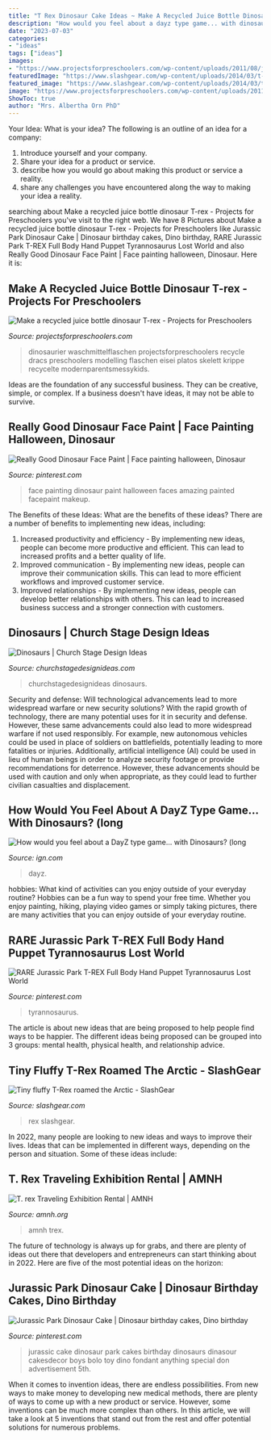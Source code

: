```yaml
---
title: "T Rex Dinosaur Cake Ideas ~ Make A Recycled Juice Bottle Dinosaur T-rex"
description: "How would you feel about a dayz type game... with dinosaurs? (long"
date: "2023-07-03"
categories:
- "ideas"
tags: ["ideas"]
images:
- "https://www.projectsforpreschoolers.com/wp-content/uploads/2011/08/juice-bottle-dinosaur-trex.jpg"
featuredImage: "https://www.slashgear.com/wp-content/uploads/2014/03/t-rex.jpg"
featured_image: "https://www.slashgear.com/wp-content/uploads/2014/03/t-rex.jpg"
image: "https://www.projectsforpreschoolers.com/wp-content/uploads/2011/08/juice-bottle-dinosaur-trex.jpg"
ShowToc: true
author: "Mrs. Albertha Orn PhD"
---
```



Your Idea: What is your idea?
The following is an outline of an idea for a company:
1. Introduce yourself and your company.
2. Share your idea for a product or service.
3. describe how you would go about making this product or service a reality.
4. share any challenges you have encountered along the way to making your idea a reality.

	

		
searching about Make a recycled juice bottle dinosaur T-rex - Projects for Preschoolers you've visit to the right web. We have 8 Pictures about Make a recycled juice bottle dinosaur T-rex - Projects for Preschoolers like Jurassic Park Dinosaur Cake | Dinosaur birthday cakes, Dino birthday, RARE Jurassic Park T-REX Full Body Hand Puppet Tyrannosaurus Lost World and also Really Good Dinosaur Face Paint | Face painting halloween, Dinosaur. Here it is:
		
    
## Make A Recycled Juice Bottle Dinosaur T-rex - Projects For Preschoolers

<img loading=lazy src="https://www.projectsforpreschoolers.com/wp-content/uploads/2011/08/juice-bottle-dinosaur-trex.jpg" onerror="this.onerror=null;this.src='https://tse3.mm.bing.net/th?id=OIP.h-p4NMrj5Aq2OqW58T7nrwHaI9&amp;pid=15.1';" alt="Make a recycled juice bottle dinosaur T-rex - Projects for Preschoolers">

_Source: projectsforpreschoolers.com_

>dinosaurier waschmittelflaschen projectsforpreschoolers recycle dracs preschoolers modelling flaschen eisei platos skelett krippe recycelte modernparentsmessykids. 

	

Ideas are the foundation of any successful business. They can be creative, simple, or complex. If a business doesn't have ideas, it may not be able to survive.

    
## Really Good Dinosaur Face Paint | Face Painting Halloween, Dinosaur

<img loading=lazy src="https://i.pinimg.com/736x/de/d7/db/ded7db47bf9e6215a4ae1f4066e69a25--scary-makeup-painted-faces.jpg" onerror="this.onerror=null;this.src='https://tse4.mm.bing.net/th?id=OIP.9QL4wmyM6zA_v0C4DqC5cgHaLT&amp;pid=15.1';" alt="Really Good Dinosaur Face Paint | Face painting halloween, Dinosaur">

_Source: pinterest.com_

>face painting dinosaur paint halloween faces amazing painted facepaint makeup. 

	

The Benefits of these Ideas: What are the benefits of these ideas?
There are a number of benefits to implementing new ideas, including: 
1. Increased productivity and efficiency - By implementing new ideas, people can become more productive and efficient. This can lead to increased profits and a better quality of life. 
2. Improved communication - By implementing new ideas, people can improve their communication skills. This can lead to more efficient workflows and improved customer service. 
3. Improved relationships - By implementing new ideas, people can develop better relationships with others. This can lead to increased business success and a stronger connection with customers.

    
## Dinosaurs | Church Stage Design Ideas

<img loading=lazy src="http://www.churchstagedesignideas.com/wp-content/uploads/2013/07/noid-IMG_1313.jpg" onerror="this.onerror=null;this.src='https://tse3.mm.bing.net/th?id=OIP.fJQ_N6QCIdA4UljK0fUXOgHaFj&amp;pid=15.1';" alt="Dinosaurs | Church Stage Design Ideas">

_Source: churchstagedesignideas.com_

>churchstagedesignideas dinosaurs. 

	

Security and defense: Will technological advancements lead to more widespread warfare or new security solutions?
With the rapid growth of technology, there are many potential uses for it in security and defense. However, these same advancements could also lead to more widespread warfare if not used responsibly. For example, new autonomous vehicles could be used in place of soldiers on battlefields, potentially leading to more fatalities or injuries. Additionally, artificial intelligence (AI) could be used in lieu of human beings in order to analyze security footage or provide recommendations for deterrence. However, these advancements should be used with caution and only when appropriate, as they could lead to further civilian casualties and displacement.

    
## How Would You Feel About A DayZ Type Game... With Dinosaurs? (long

<img loading=lazy src="http://mthec.files.wordpress.com/2009/03/trespasser08.png" onerror="this.onerror=null;this.src='https://tse2.mm.bing.net/th?id=OIP.KM155Qedg4ReB60zWYCyOQHaFj&amp;pid=15.1';" alt="How would you feel about a DayZ type game... with Dinosaurs? (long">

_Source: ign.com_

>dayz. 

	

hobbies: What kind of activities can you enjoy outside of your everyday routine?
Hobbies can be a fun way to spend your free time. Whether you enjoy painting, hiking, playing video games or simply taking pictures, there are many activities that you can enjoy outside of your everyday routine.

    
## RARE Jurassic Park T-REX Full Body Hand Puppet Tyrannosaurus Lost World

<img loading=lazy src="https://i.pinimg.com/736x/49/59/7d/49597d42c0734cdf76a869d7f1eed335--tyrannosaurus-hand-puppets.jpg" onerror="this.onerror=null;this.src='https://tse1.mm.bing.net/th?id=OIP.hZom0OZliie47V-KieyFPgHaGM&amp;pid=15.1';" alt="RARE Jurassic Park T-REX Full Body Hand Puppet Tyrannosaurus Lost World">

_Source: pinterest.com_

>tyrannosaurus. 

	

The article is about new ideas that are being proposed to help people find ways to be happier. The different ideas being proposed can be grouped into 3 groups: mental health, physical health, and relationship advice.

    
## Tiny Fluffy T-Rex Roamed The Arctic - SlashGear

<img loading=lazy src="https://www.slashgear.com/wp-content/uploads/2014/03/t-rex.jpg" onerror="this.onerror=null;this.src='https://tse1.mm.bing.net/th?id=OIP.uNdGlVWqLD3_mXu77sg4ewHaFl&amp;pid=15.1';" alt="Tiny fluffy T-Rex roamed the Arctic - SlashGear">

_Source: slashgear.com_

>rex slashgear. 

	

In 2022, many people are looking to new ideas and ways to improve their lives. Ideas that can be implemented in different ways, depending on the person and situation. Some of these ideas include: 

    
## T. Rex Traveling Exhibition Rental | AMNH

<img loading=lazy src="https://www.amnh.org/var/ezflow_site/storage/images/media/amnh/images/global-business-development/gbd-hero-images/traveling-exhibitions/traveling-exhibition-trex-2460-1384/4250623-1-eng-US/traveling-exhibition-trex-2460-1384_wideexact_2460.jpg" onerror="this.onerror=null;this.src='https://tse2.mm.bing.net/th?id=OIP.rA5vqN9RVtvXhoeSV4mNcAHaEK&amp;pid=15.1';" alt="T. rex Traveling Exhibition Rental | AMNH">

_Source: amnh.org_

>amnh trex. 

	

The future of technology is always up for grabs, and there are plenty of ideas out there that developers and entrepreneurs can start thinking about in 2022. Here are five of the most potential ideas on the horizon:

    
## Jurassic Park Dinosaur Cake | Dinosaur Birthday Cakes, Dino Birthday

<img loading=lazy src="https://i.pinimg.com/736x/01/b4/ad/01b4ad7e75c1230bda31869781968151.jpg" onerror="this.onerror=null;this.src='https://tse3.mm.bing.net/th?id=OIP.Vk267w6wLmFbhS6Fa0e_DQHaJi&amp;pid=15.1';" alt="Jurassic Park Dinosaur Cake | Dinosaur birthday cakes, Dino birthday">

_Source: pinterest.com_

>jurassic cake dinosaur park cakes birthday dinosaurs dinasour cakesdecor boys bolo toy dino fondant anything special don advertisement 5th. 

	

When it comes to invention ideas, there are endless possibilities. From new ways to make money to developing new medical methods, there are plenty of ways to come up with a new product or service. However, some inventions can be much more complex than others. In this article, we will take a look at 5 inventions that stand out from the rest and offer potential solutions for numerous problems.

